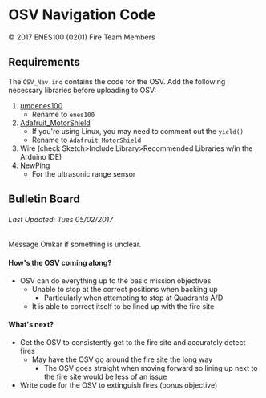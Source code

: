 # OSV Navigation Code
&copy; 2017 ENES100 (0201) Fire Team Members

## Requirements
The `OSV_Nav.ino` contains the code for the OSV. Add the following necessary libraries before uploading to OSV:
1. [umdenes100](https://github.com/umdenes100/arduinolibrary)
    * Rename to `enes100`
2. [Adafruit_MotorShield](https://github.com/adafruit/Adafruit_Motor_Shield_V2_Library)
    * If you're using Linux, you may need to comment out the `yield()`
    * Rename to `Adafruit_MotorShield`
3. Wire (check Sketch>Include Library>Recommended Libraries w/in
    the Arduino IDE)
4. [NewPing](https://bitbucket.org/teckel12/arduino-new-ping/downloads/)
    * For the ultrasonic range sensor

## Bulletin Board
###### *Last Updated: Tues 05/02/2017*
Message Omkar if something is unclear.

#### How's the OSV coming along?
* OSV can do everything up to the basic mission objectives
    * Unable to stop at the correct positions when backing up
        * Particularly when attempting to stop at Quadrants A/D
    * It is able to correct itself to be lined up with the fire site

#### What's next?
* Get the OSV to consistently get to the fire site and accurately detect fires
    * May have the OSV go around the fire site the long way
        * The OSV goes straight when moving forward so lining up next to the fire
        site would be less of an issue
* Write code for the OSV to extinguish fires (bonus objective)
